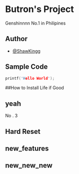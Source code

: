 # Butron's Project
Genshinnnn No.1 in Philipines
## Author
* [@ShawKingg](https://github.com/ShawKingg)
## Sample Code
``` c
printf('Hello World');
```
##How to Install 
 Life if Good

## yeah

No . 3

## Hard Reset
## new_features
## new_new_new